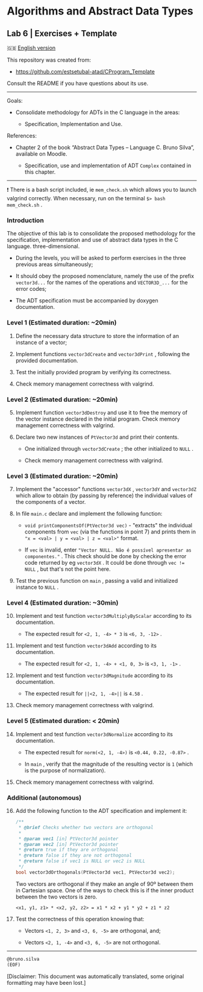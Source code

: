 # Algorithms and Abstract Data Types

## Lab 6 \| Exercises + Template

🇬🇧 [English version](README_en.md)

This repository was created from:

- <https://github.com/estsetubal-atad/CProgram_Template>

Consult the README if you have questions about its use.

------------------------------------------------------------------------

Goals:

- Consolidate methodology for ADTs in the C language in the areas:

  - Specification, Implementation and Use.

References:

- Chapter 2 of the book “Abstract Data Types – Language C. Bruno Silva”, available on Moodle.

  - Specification, use and implementation of ADT `Complex` contained in this chapter.

------------------------------------------------------------------------

❗ There is a bash script included, ie `mem_check.sh` which allows you to launch valgrind correctly. When necessary, run on the terminal `$> bash mem_check.sh` .

### Introduction

The objective of this lab is to consolidate the proposed methodology for the specification, implementation and use of abstract data types in the C language. three-dimensional.

- During the levels, you will be asked to perform exercises in the three previous areas simultaneously;

- It should obey the proposed nomenclature, namely the use of the prefix `vector3d...` for the names of the operations and `VECTOR3D_...` for the error codes;

- The ADT specification must be accompanied by doxygen documentation.

### Level 1 (Estimated duration: ~20min)

1.  Define the necessary data structure to store the information of an instance of a vector;

2.  Implement functions `vector3dCreate` and `vector3dPrint` , following the provided documentation.

3.  Test the initially provided program by verifying its correctness.

4.  Check memory management correctness with valgrind.

### Level 2 (Estimated duration: ~20min)

5.  Implement function `vector3dDestroy` and use it to free the memory of the vector instance declared in the initial program. Check memory management correctness with valgrind.

6.  Declare two new instances of `PtVector3d` and print their contents.

    - One initialized through `vector3dCreate` ; the other initialized to `NULL` .

    - Check memory management correctness with valgrind.

### Level 3 (Estimated duration: ~20min)

7.  Implement the "accessor" functions `vector3dX` , `vector3dY` and `vector3dZ` which allow to obtain (by passing by reference) the individual values of the components of a vector.

8.  In file `main.c` declare and implement the following function:

    - `void printComponentsOf(PtVector3d vec)` - "extracts" the individual components from `vec` (via the functions in point 7) and prints them in `"x = <val> | y = <val> | z = <val>"` format.

    - If `vec` is invalid, enter `"Vector NULL. Não é possível apresentar as componentes."` . This check should be done by checking the error code returned by eg `vector3dX` . It could be done through `vec != NULL` , but that's not the point here.

9.  Test the previous function on `main` , passing a valid and initialized instance to `NULL` .

### Level 4 (Estimated duration: ~30min)

10. Implement and test function `vector3dMultiplyByScalar` according to its documentation.

    - The expected result for `<2, 1, -4> * 3` is `<6, 3, -12>` .

11. Implement and test function `vector3dAdd` according to its documentation.

    - The expected result for `<2, 1, -4> + <1, 0, 3>` is `<3, 1, -1>` .

12. Implement and test function `vector3dMagnitude` according to its documentation.

    - The expected result for `||<2, 1, -4>||` is `4.58` .

13. Check memory management correctness with valgrind.

### Level 5 (Estimated duration: &lt; 20min)

14. Implement and test function `vector3dNormalize` according to its documentation.

    - The expected result for `norm(<2, 1, -4>)` is `<0.44, 0.22, -0.87>` .

    - In `main` , verify that the magnitude of the resulting vector is `1` (which is the purpose of normalization).

15. Check memory management correctness with valgrind.

### Additional (autonomous)

16. Add the following function to the ADT specification and implement it:

    ``` cpp
    /**
     * @brief Checks whether two vectors are orthogonal
     * 
     * @param vec1 [in] PtVector3d pointer
     * @param vec2 [in] PtVector3d pointer
     * @return true if they are orthogonal
     * @return false if they are not orthogonal
     * @return false if vec1 is NULL or vec2 is NULL
     */
    bool vector3dOrthogonals(PtVector3d vec1, PtVector3d vec2);
    ```

    Two vectors are orthogonal if they make an angle of 90º between them in Cartesian space. One of the ways to check this is if the inner product between the two vectors is zero.

    `<x1, y1, z1> * <x2, y2, z2> = x1 * x2 + y1 * y2 + z1 * z2`

17. Test the correctness of this operation knowing that:

    - Vectors `<1, 2, 3>` and `<3, 6, -5>` are orthogonal, and;

    - Vectors `<2, 1, -4>` and `<3, 6, -5>` are not orthogonal.

------------------------------------------------------------------------

``` markdown
@bruno.silva
(EOF)
```

\[Disclaimer: This document was automatically translated, some original formatting may have been lost.\]
